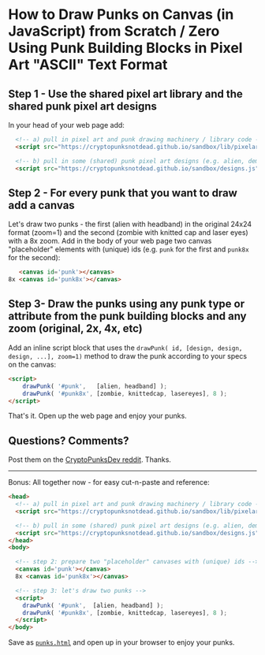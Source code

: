 # How to Draw Punks on Canvas (in JavaScript) from Scratch / Zero Using Punk Building Blocks in Pixel Art "ASCII" Text Format


## Step 1 -  Use the shared pixel art library and the shared punk pixel art designs

In your head of your web page add:

``` html
  <!-- a) pull in pixel art and punk drawing machinery / library code -->
  <script src="https://cryptopunksnotdead.github.io/sandbox/lib/pixelart.js"></script>

  <!-- b) pull in some (shared) punk pixel art designs (e.g. alien, demon, etc.) -->
  <script src="https://cryptopunksnotdead.github.io/sandbox/designs.js"></script>
```

## Step 2 - For every punk that you want to draw add a canvas

Let's draw two punks - the first  (alien with headband) in the original 24x24 format (zoom=1) 
and the second (zombie with knitted cap and laser eyes) with a 8x zoom. Add in the body of your web page
two canvas "placeholder" elements with (unique) ids (e.g. `punk` for the first and `punk8x` for the second):

``` html
   <canvas id='punk'></canvas>
8x <canvas id='punk8x'></canvas>
```


## Step 3- Draw the punks using any punk type or attribute from the punk building blocks and any zoom (original, 2x, 4x, etc) 

Add an inline script block that uses the `drawPunk( id, [design, design, design, ...], zoom=1)` 
method to draw the punk according to your specs on the canvas:

``` html
<script>
    drawPunk( '#punk',   [alien, headband] );
    drawPunk( '#punk8x', [zombie, knittedcap, lasereyes], 8 );
</script>
``` 

That's it.    Open up the web page and enjoy your punks.



## Questions? Comments?

Post them on the [CryptoPunksDev reddit](https://old.reddit.com/r/CryptoPunksDev). Thanks.






---

Bonus:  All together now - for easy cut-n-paste and reference:

``` html
<head>
  <!-- a) pull in pixel art and punk drawing machinery / library code -->
  <script src="https://cryptopunksnotdead.github.io/sandbox/lib/pixelart.js"></script>

  <!-- b) pull in some (shared) punk pixel art designs (e.g. alien, demon, etc.) -->
  <script src="https://cryptopunksnotdead.github.io/sandbox/designs.js"></script>
</head>
<body>

  <!-- step 2: prepare two "placeholder" canvases with (unique) ids -->
  <canvas id='punk'></canvas>
  8x <canvas id='punk8x'></canvas>

  <!-- step 3: let's draw two punks -->
  <script>
    drawPunk( '#punk',  [alien, headband] );
    drawPunk( '#punk8x', [zombie, knittedcap, lasereyes], 8 );
  </script>
</body>
```

Save as [`punks.html`](punks.html) and open up in your browser to enjoy your punks.

